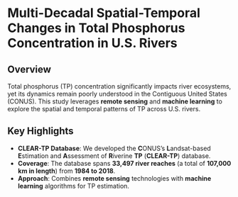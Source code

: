 # Multi-Decadal Spatial-Temporal Changes in Total Phosphorus Concentration in U.S. Rivers

## Overview
Total phosphorus (TP) concentration significantly impacts river ecosystems, yet its dynamics remain poorly understood in the Contiguous United States (CONUS). This study leverages **remote sensing** and **machine learning** to explore the spatial and temporal patterns of TP across U.S. rivers.

## Key Highlights
- **CLEAR-TP Database**: We developed the **C**ONUS’s **L**andsat-based **E**stimation and **A**ssessment of **R**iverine **TP** (**CLEAR-TP**) database.
- **Coverage**: The database spans **33,497 river reaches** (a total of **107,000 km in length**) from **1984 to 2018**.
- **Approach**: Combines **remote sensing** technologies with **machine learning** algorithms for TP estimation.

